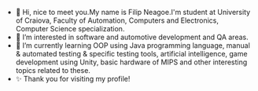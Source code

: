 - 👋 Hi, nice to meet you.My name is Filip Neagoe.I'm student at University of Craiova, Faculty of Automation, Computers and Electronics, Computer Science specialization.
- 👀 I’m interested in software and automotive development and QA areas.
- 🌱 I’m currently learning OOP using Java programming language, manual & automated testing & specific testing tools, artificial intelligence, game development using Unity, basic hardware of MIPS and other interesting topics related to these. 
- ✨ Thank you for visiting my profile!

<!---
Phil26/Phil26 is a ✨ special ✨ repository because its `README.md` (this file) appears on your GitHub profile.
You can click the Preview link to take a look at your changes.
--->
